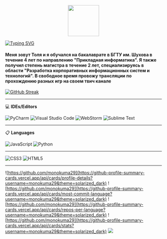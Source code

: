 
<div id="header" align="center">
  <img src="https://media.giphy.com/media/M9gbBd9nbDrOTu1Mqx/giphy.gif" width="100"/>
</div>

[![Typing SVG](https://readme-typing-svg.herokuapp.com?color=%2336BCF7&lines=Информация+о+себе)](https://git.io/typing-svg)

#### Меня зовут Толя и я обучался на бакалаврате в БГТУ им. Шухова в течение 4 лет по направлению "Прикладная информатика". Я также получил степень магистра в течение 2 лет, специализируясь в области "Разработка корпоративных информационных систем и технологий". В свободное время провожу трансляции по прохождению разных игр на своем твич канале
[![GitHub Streak](https://github-readme-streak-stats.herokuapp.com?user=monokuma29&theme=dark&hide_border=true&locale=ru&date_format=j%2Fn%5B%2FY%5D)](https://git.io/streak-stats)

-----------------------------------------------------------------------------------------------------

 💻 **IDEs/Editors**

![PyCharm](https://img.shields.io/badge/pycharm-143?style=for-the-badge&logo=pycharm&logoColor=black&color=black&labelColor=green)
![Visual Studio Code](https://img.shields.io/badge/Visual%20Studio%20Code-0078d7.svg?style=for-the-badge&logo=visual-studio-code&logoColor=white)
![WebStorm](https://img.shields.io/badge/webstorm-143?style=for-the-badge&logo=webstorm&logoColor=white&color=black)
![Sublime Text](https://img.shields.io/badge/sublime_text-%23575757.svg?style=for-the-badge&logo=sublime-text&logoColor=important)

-----------------------------------------------------------------------------------------------------

📋 **Languages**

![JavaScript](https://img.shields.io/badge/javascript-%23323330.svg?style=for-the-badge&logo=javascript&logoColor=%23F7DF1E)
![Python](https://img.shields.io/badge/python-3670A0?style=for-the-badge&logo=python&logoColor=ffdd54)

-----------------------------------------------------------------------------------------------------
![CSS3](https://img.shields.io/badge/css3-%231572B6.svg?style=for-the-badge&logo=css3&logoColor=white)
![HTML5](https://img.shields.io/badge/html5-%23E34F26.svg?style=for-the-badge&logo=html5&logoColor=white)

-----------------------------------------------------------------------------------------------------

![https://github.com/monokuma29](https://github-profile-summary-cards.vercel.app/api/cards/profile-details?username=monokuma29&theme=solarized_dark)
![https://github.com/monokuma29](https://github-profile-summary-cards.vercel.app/api/cards/most-commit-language?username=monokuma29&theme=solarized_dark)
![https://github.com/monokuma29](https://github-profile-summary-cards.vercel.app/api/cards/repos-per-language?username=monokuma29&theme=solarized_dark)
![https://github.com/monokuma29](https://github-profile-summary-cards.vercel.app/api/cards/stats?username=monokuma29&theme=solarized_dark)
![](https://github-profile-summary-cards.vercel.app/api/cards/productive-time?username=monokuma29&theme=solarized_dark)
